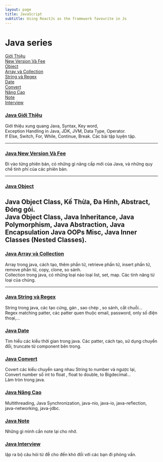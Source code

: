 ```yaml
---
layout: page
title: JavaScript
subtitle: Using ReactJs as the framework favourite in Js
---
```


# Java series
[Giới Thiệu](#java-giới-thiệu)  
[New Version Và Fee](#java-new-version-và-fee)  
[Object](#java-object)  
[Array và Collection](#java-array-và-collection)  
[String và Regex](#java-string-và-regex)  
[Date](#java-date)  
[Convert](#java-convert)  
[Nâng Cao](#java-nâng-cao)  
[Note](#java-note)  
[Interview](#java-interview)  

### [Java Giới Thiệu](www.google.com)

Giới thiệu xung quang Java, Syntax, Key word,  
Exception Handling in Java, JDK, JVM, Data Type, Operator.  
If Else, Switch, For, While, Continue, Break. Các bài tập luyện tập.  

---

### [Java New Version Và Fee](www.google.com)

Đi vào từng phiên bản, có những gì nâng cấp mới của Java, và những quy chế tính phí của các phiên bản.

---

### [Java Object](www.google.com)

Java Object Class, Kế Thừa, Đa Hình, Abstract, Đóng gói.  
Java Object Class, Java Inheritance, Java Polymorphism, Java Abstraction, Java Encapsulation
Java OOPs Misc, Java Inner Classes (Nested Classes).
---

### [Java Array và Collection](www.google.com)

Array trong java, cách tạo, thêm phần tử, retrieve phần tử, insert phần tử, remove phần tử, copy, clone,
so sánh.  
Collection trong java, có những loại nào loại list, set, map. Các tính năng từ loại của chúng.

---

### [Java String và Regex](www.google.com)

String trong java, các tạo cứng, gán , sao chép , so sánh, cắt chuỗi...  
Regex matching patter, các patter quen thuộc email, password, only số điện thoại,...  


### [Java Date](www.google.com)

Tìm hiểu các kiểu thời gian trong java. Các patter, cách tạo, sử dụng chuyển đổi, truncate từ component
bên trong.

### [Java Convert](www.google.com)

Covert các kiểu chuyển sang nhau String to number và ngược lại,  
Convert number số int to float , float to double, to Bigdecimal...  
Làm tròn trong java.

### [Java Nâng Cao](www.google.com)

Multithreading, Java Synchronization, java-nio, java-io, java-reflection, java-networking, java-jdbc.

### [Java Note](www.google.com)

Những gì mình cần note lại cho nhớ.

### [Java Interview](www.google.com)

lập ra bộ câu hỏi từ đễ cho đến khó đối với các bạn đi phỏng vấn.
